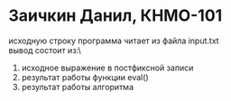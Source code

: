 # Заичкин Данил, КНМО-101

исходную строку программа читает из файла input.txt\
вывод состоит из:\
  1. исходное выражение в постфиксной записи
  2. результат работы функции eval()
  3. результат работы алгоритма
